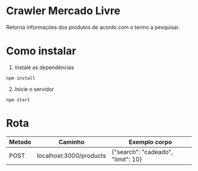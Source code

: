 # Crawler Mercado Livre

Retorna informações dos produtos de acordo com o termo a pesquisar.

# Como instalar

1. Instale as dependências

```npm install```

2. Inicie o servidor 

```npm start```

# Rota

| Metodo | Caminho | Exemplo corpo |
| ----- | ----- | ----- |
| POST  | localhost:3000/products | {"search": "cadeado", "limit": 10} |